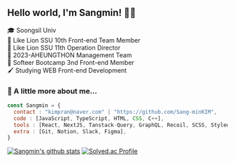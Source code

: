 ## Hello world, I'm Sangmin! 👋🏻
🎓 Soongsil Univ<br>
🦁 Like Lion SSU 10th Front-end Team Member<br>
🦁 Like Lion SSU 11th Operation Director<br>
🦁 2023-AHEUNGTHON Management Team<br>
🚗 Softeer Bootcamp 3nd Front-end Member  
🖌 Studying WEB Front-end Development  


### 📌 A little more about me...
```js
const Sangmin = {
  contact : "kimpran@naver.com" | "https://github.com/Sang-minKIM",
  code : [JavaScript, TypeScript, HTML, CSS, C++],
  tools : [React, NextJS, Tanstack-Query, GraphQL, Recoil, SCSS, Styled-Components, Emotion, Supabase],
  extra : [Git, Notion, Slack, Figma],
}
```

[![Sangmin's github stats](https://github-readme-stats-chi-bay.vercel.app/api?username=Sang-minKIM&show_icons=true&count_private=true)](https://github.com/Sang-minKIM)
[![Solved.ac Profile](http://mazassumnida.wtf/api/v2/generate_badge?boj=kimpran)](https://solved.ac/kimpran/)
